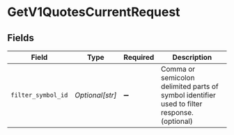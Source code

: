# GetV1QuotesCurrentRequest


## Fields

| Field                                                                                       | Type                                                                                        | Required                                                                                    | Description                                                                                 |
| ------------------------------------------------------------------------------------------- | ------------------------------------------------------------------------------------------- | ------------------------------------------------------------------------------------------- | ------------------------------------------------------------------------------------------- |
| `filter_symbol_id`                                                                          | *Optional[str]*                                                                             | :heavy_minus_sign:                                                                          | Comma or semicolon delimited parts of symbol identifier used to filter response. (optional) |